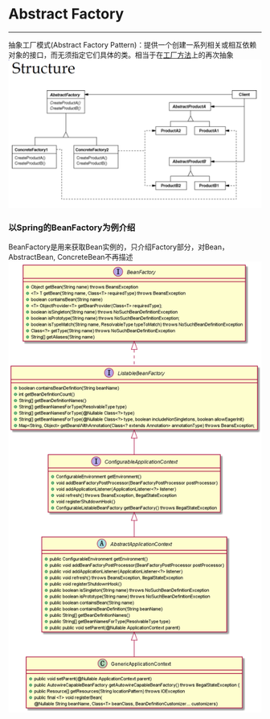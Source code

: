# Abstract Factory
---
抽象工厂模式(Abstract Factory Pattern)：提供一个创建一系列相关或相互依赖对象的接口，而无须指定它们具体的类。相当于在[工厂方法](/markdown/designpattern/factoryMethod.md)上的再次抽象
![Abstract Factory](../../picture/designpattern/abstractFactory.PNG)
### 以Spring的BeanFactory为例介绍
BeanFactory是用来获取Bean实例的，只介绍Factory部分，对Bean，AbstractBean, ConcreteBean不再描述
![Abstract Factory](../../picture/designpattern/BeanFactroy.png)
